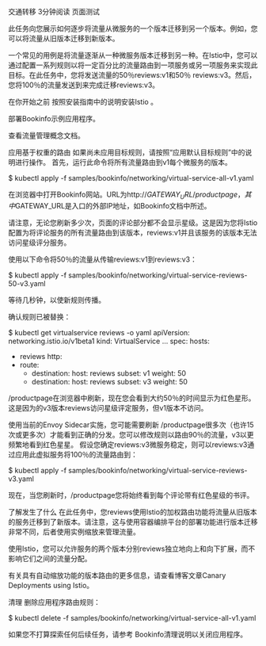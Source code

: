 交通转移
 3分钟阅读 页面测试   

此任务向您展示如何逐步将流量从微服务的一个版本迁移到另一个版本。例如，您可以将流量从旧版本迁移到新版本。

一个常见的用例是将流量逐渐从一种微服务版本迁移到另一种。在Istio中，您可以通过配置一系列规则以将一定百分比的流量路由到一项服务或另一项服务来实现此目标。在此任务中，您将发送流量的50％reviews:v1和50％ reviews:v3。然后，您将100％的流量发送到来完成迁移reviews:v3。

在你开始之前
按照安装指南中的说明安装Istio 。

部署Bookinfo示例应用程序。

查看流量管理概念文档。

应用基于权重的路由
如果尚未应用目标规则，请按照“应用默认目标规则”中的说明进行操作。
首先，运行此命令将所有流量路由到v1每个微服务的版本。

$ kubectl apply -f samples/bookinfo/networking/virtual-service-all-v1.yaml

在浏览器中打开Bookinfo网站。URL为http://$GATEWAY_URL/productpage，其中$GATEWAY_URL是入口的外部IP地址，如Bookinfo文档中所述。

请注意，无论您刷新多少次，页面的评论部分都不会显示星级。这是因为您将Istio配置为将评论服务的所有流量路由到该版本，reviews:v1并且该服务的该版本无法访问星级评分服务。

使用以下命令将50％的流量从传输reviews:v1到reviews:v3：

$ kubectl apply -f samples/bookinfo/networking/virtual-service-reviews-50-v3.yaml

等待几秒钟，以使新规则传播。

确认规则已被替换：

$ kubectl get virtualservice reviews -o yaml
apiVersion: networking.istio.io/v1beta1
kind: VirtualService
...
spec:
  hosts:
  - reviews
  http:
  - route:
    - destination:
        host: reviews
        subset: v1
      weight: 50
    - destination:
        host: reviews
        subset: v3
      weight: 50

/productpage在浏览器中刷新，现在您会看到大约50％的时间显示为红色星形。这是因为的v3版本reviews访问星级评定服务，但v1版本不访问。

使用当前的Envoy Sidecar实施，您可能需要刷新 /productpage很多次（也许15次或更多次）才能看到正确的分发。您可以修改规则以路由90％的流量，v3以更频繁地看到红色星星。
假设您确定reviews:v3微服务稳定，则可以reviews:v3通过应用此虚拟服务将100％的流量路由到：

$ kubectl apply -f samples/bookinfo/networking/virtual-service-reviews-v3.yaml

现在，当您刷新时，/productpage您将始终看到每个评论带有红色星级的书评。

了解发生了什么
在此任务中，您reviews使用Istio的加权路由功能将流量从旧版本的服务迁移到了新版本。请注意，这与使用容器编排平台的部署功能进行版本迁移非常不同，后者使用实例缩放来管理流量。

使用Istio，您可以允许服务的两个版本分别reviews独立地向上和向下扩展，而不影响它们之间的流量分配。

有关具有自动缩放功能的版本路由的更多信息，请查看博客文章Canary Deployments using Istio。

清理
删除应用程序路由规则：

$ kubectl delete -f samples/bookinfo/networking/virtual-service-all-v1.yaml

如果您不打算探索任何后续任务，请参考 Bookinfo清理说明以关闭应用程序。